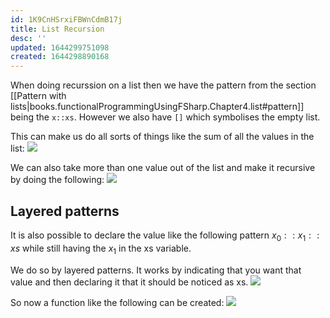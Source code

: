 ```yaml
---
id: 1K9CnHSrxiFBWnCdmB17j
title: List Recursion
desc: ''
updated: 1644299751098
created: 1644298890168
---
```

When doing recurssion on a list then we have the pattern from the section [[Pattern with lists|books.functionalProgrammingUsingFSharp.Chapter4.list#pattern]] being the `x::xs`. However we also have `[]` which symbolises the empty list.

This can make us do all sorts of things like the sum of all the values in the list:
![](/assets/images/2022-02-08-06-47-12.png)

We can also take more than one value out of the list and make it recursive by doing the following:
![](/assets/images/2022-02-08-06-49-18.png)

## Layered patterns
It is also possible to declare the value like the following pattern $x_0::x_1::xs$ while still having the $x_1$ in the xs variable.

We do so by layered patterns. It works by indicating that you want that value and then declaring it that it should be noticed as xs.
![](/assets/images/2022-02-08-06-53-25.png)

So now a function like the following can be created:
![](/assets/images/2022-02-08-06-54-16.png)
